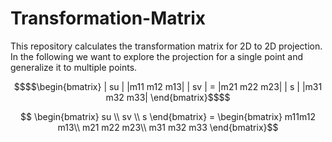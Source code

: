 # Transformation-Matrix
This repository calculates the transformation matrix for 2D to 2D projection. In the following we want to explore the projection for a single point and generalize it to multiple points.

```math
$$\begin{bmatrix} 
| su |   |m11 m12 m13|
| sv | = |m21 m22 m23|
| s  |   |m31 m32 m33| \end{bmatrix}$$
```

```math
  \begin{bmatrix} 
    su \\ 
    sv \\ 
    s
  \end{bmatrix} = 
  
  \begin{bmatrix} 
   
    m11m12  m13\\ 
    m21 m22 m23\\ 
    m31 m32 m33

  \end{bmatrix}
```

